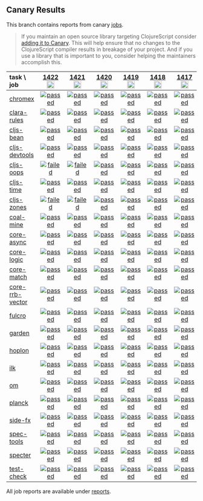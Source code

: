 ## Canary Results

This branch contains reports from canary [jobs](https://github.com/cljs-oss/canary/tree/jobs).

> If you maintain an open source library targeting ClojureScript consider [adding it to Canary](https://github.com/cljs-oss/canary/tree/master#how-to-participate). This will help ensure that no changes to the ClojureScript compiler results in breakage of your project. And if you use a library that is important to you, consider helping the maintainers accomplish this.

[//]: # (begin_overview_table)

| task \ job | <a href="reports/2020/05/30/job-001422-1.10.774-39709c96" title="job #1422&#xA;&#xA;job&#xA;&#xA;requested by BinaryAge Bot (@babot) on 2020-05-30T11:03:44Z">1422<br/><img width=20 height=20 src="https://avatars0.githubusercontent.com/u/1476765?v=4&s=60"></a> | <a href="reports/2020/05/29/job-001421-1.10.773-790bcbf5" title="job #1421&#xA;&#xA;job&#xA;&#xA;requested by BinaryAge Bot (@babot) on 2020-05-29T11:03:45Z">1421<br/><img width=20 height=20 src="https://avatars0.githubusercontent.com/u/1476765?v=4&s=60"></a> | <a href="reports/2020/05/28/job-001420-1.10.773-790bcbf5" title="job #1420&#xA;&#xA;job&#xA;&#xA;requested by BinaryAge Bot (@babot) on 2020-05-28T11:04:14Z">1420<br/><img width=20 height=20 src="https://avatars0.githubusercontent.com/u/1476765?v=4&s=60"></a> | <a href="reports/2020/05/27/job-001419-1.10.773-790bcbf5" title="job #1419&#xA;&#xA;job&#xA;&#xA;requested by BinaryAge Bot (@babot) on 2020-05-27T11:04:33Z">1419<br/><img width=20 height=20 src="https://avatars0.githubusercontent.com/u/1476765?v=4&s=60"></a> | <a href="reports/2020/05/26/job-001418-1.10.771-1084cca7" title="job #1418&#xA;&#xA;job&#xA;&#xA;requested by BinaryAge Bot (@babot) on 2020-05-26T11:04:29Z">1418<br/><img width=20 height=20 src="https://avatars0.githubusercontent.com/u/1476765?v=4&s=60"></a> | <a href="reports/2020/05/25/job-001417-1.10.771-1084cca7" title="job #1417&#xA;&#xA;job&#xA;&#xA;requested by BinaryAge Bot (@babot) on 2020-05-25T11:04:41Z">1417<br/><img width=20 height=20 src="https://avatars0.githubusercontent.com/u/1476765?v=4&s=60"></a> | <a href="reports/2020/05/24/job-001416-1.10.771-1084cca7" title="job #1416&#xA;&#xA;job&#xA;&#xA;requested by BinaryAge Bot (@babot) on 2020-05-24T11:04:20Z">1416<br/><img width=20 height=20 src="https://avatars0.githubusercontent.com/u/1476765?v=4&s=60"></a> | <a href="reports/2020/05/23/job-001415-1.10.771-1084cca7" title="job #1415&#xA;&#xA;job&#xA;&#xA;requested by BinaryAge Bot (@babot) on 2020-05-23T11:04:13Z">1415<br/><img width=20 height=20 src="https://avatars0.githubusercontent.com/u/1476765?v=4&s=60"></a> | <a href="reports/2020/05/22/job-001414-1.10.770-5b1bdbae" title="job #1414&#xA;&#xA;job&#xA;&#xA;requested by BinaryAge Bot (@babot) on 2020-05-22T11:02:27Z">1414<br/><img width=20 height=20 src="https://avatars0.githubusercontent.com/u/1476765?v=4&s=60"></a> | <a href="reports/2020/05/21/job-001413-1.10.770-5b1bdbae" title="job #1413&#xA;&#xA;job&#xA;&#xA;requested by BinaryAge Bot (@babot) on 2020-05-21T11:02:37Z">1413<br/><img width=20 height=20 src="https://avatars0.githubusercontent.com/u/1476765?v=4&s=60"></a> |
| :--- | :---: | :---: | :---: | :---: | :---: | :---: | :---: | :---: | :---: | :---: |
| [chromex](https://github.com/binaryage/chromex) | <a href="reports/2020/05/30/job-001422-1.10.774-39709c96#-chromex"><img title="passed" src="http://box.binaryage.com/s-passed.svg"><a> | <a href="reports/2020/05/29/job-001421-1.10.773-790bcbf5#-chromex"><img title="passed" src="http://box.binaryage.com/s-passed.svg"><a> | <a href="reports/2020/05/28/job-001420-1.10.773-790bcbf5#-chromex"><img title="passed" src="http://box.binaryage.com/s-passed.svg"><a> | <a href="reports/2020/05/27/job-001419-1.10.773-790bcbf5#-chromex"><img title="passed" src="http://box.binaryage.com/s-passed.svg"><a> | <a href="reports/2020/05/26/job-001418-1.10.771-1084cca7#-chromex"><img title="passed" src="http://box.binaryage.com/s-passed.svg"><a> | <a href="reports/2020/05/25/job-001417-1.10.771-1084cca7#-chromex"><img title="passed" src="http://box.binaryage.com/s-passed.svg"><a> | <a href="reports/2020/05/24/job-001416-1.10.771-1084cca7#-chromex"><img title="passed" src="http://box.binaryage.com/s-passed.svg"><a> | <a href="reports/2020/05/23/job-001415-1.10.771-1084cca7#-chromex"><img title="passed" src="http://box.binaryage.com/s-passed.svg"><a> | <a href="reports/2020/05/22/job-001414-1.10.770-5b1bdbae#-chromex"><img title="passed" src="http://box.binaryage.com/s-passed.svg"><a> | <a href="reports/2020/05/21/job-001413-1.10.770-5b1bdbae#-chromex"><img title="passed" src="http://box.binaryage.com/s-passed.svg"><a> |
| [clara-rules](https://github.com/cerner/clara-rules) | <a href="reports/2020/05/30/job-001422-1.10.774-39709c96#-clara-rules"><img title="passed" src="http://box.binaryage.com/s-passed.svg"><a> | <a href="reports/2020/05/29/job-001421-1.10.773-790bcbf5#-clara-rules"><img title="passed" src="http://box.binaryage.com/s-passed.svg"><a> | <a href="reports/2020/05/28/job-001420-1.10.773-790bcbf5#-clara-rules"><img title="passed" src="http://box.binaryage.com/s-passed.svg"><a> | <a href="reports/2020/05/27/job-001419-1.10.773-790bcbf5#-clara-rules"><img title="passed" src="http://box.binaryage.com/s-passed.svg"><a> | <a href="reports/2020/05/26/job-001418-1.10.771-1084cca7#-clara-rules"><img title="passed" src="http://box.binaryage.com/s-passed.svg"><a> | <a href="reports/2020/05/25/job-001417-1.10.771-1084cca7#-clara-rules"><img title="passed" src="http://box.binaryage.com/s-passed.svg"><a> | <a href="reports/2020/05/24/job-001416-1.10.771-1084cca7#-clara-rules"><img title="passed" src="http://box.binaryage.com/s-passed.svg"><a> | <a href="reports/2020/05/23/job-001415-1.10.771-1084cca7#-clara-rules"><img title="passed" src="http://box.binaryage.com/s-passed.svg"><a> | <a href="reports/2020/05/22/job-001414-1.10.770-5b1bdbae#-clara-rules"><img title="passed" src="http://box.binaryage.com/s-passed.svg"><a> | <a href="reports/2020/05/21/job-001413-1.10.770-5b1bdbae#-clara-rules"><img title="passed" src="http://box.binaryage.com/s-passed.svg"><a> |
| [cljs-bean](https://github.com/mfikes/cljs-bean) | <a href="reports/2020/05/30/job-001422-1.10.774-39709c96#-cljs-bean"><img title="passed" src="http://box.binaryage.com/s-passed.svg"><a> | <a href="reports/2020/05/29/job-001421-1.10.773-790bcbf5#-cljs-bean"><img title="passed" src="http://box.binaryage.com/s-passed.svg"><a> | <a href="reports/2020/05/28/job-001420-1.10.773-790bcbf5#-cljs-bean"><img title="passed" src="http://box.binaryage.com/s-passed.svg"><a> | <a href="reports/2020/05/27/job-001419-1.10.773-790bcbf5#-cljs-bean"><img title="passed" src="http://box.binaryage.com/s-passed.svg"><a> | <a href="reports/2020/05/26/job-001418-1.10.771-1084cca7#-cljs-bean"><img title="passed" src="http://box.binaryage.com/s-passed.svg"><a> | <a href="reports/2020/05/25/job-001417-1.10.771-1084cca7#-cljs-bean"><img title="passed" src="http://box.binaryage.com/s-passed.svg"><a> | <a href="reports/2020/05/24/job-001416-1.10.771-1084cca7#-cljs-bean"><img title="passed" src="http://box.binaryage.com/s-passed.svg"><a> | <a href="reports/2020/05/23/job-001415-1.10.771-1084cca7#-cljs-bean"><img title="passed" src="http://box.binaryage.com/s-passed.svg"><a> | <a href="reports/2020/05/22/job-001414-1.10.770-5b1bdbae#-cljs-bean"><img title="passed" src="http://box.binaryage.com/s-passed.svg"><a> | <a href="reports/2020/05/21/job-001413-1.10.770-5b1bdbae#-cljs-bean"><img title="passed" src="http://box.binaryage.com/s-passed.svg"><a> |
| [cljs-devtools](https://github.com/binaryage/cljs-devtools) | <a href="reports/2020/05/30/job-001422-1.10.774-39709c96#-cljs-devtools"><img title="passed" src="http://box.binaryage.com/s-passed.svg"><a> | <a href="reports/2020/05/29/job-001421-1.10.773-790bcbf5#-cljs-devtools"><img title="passed" src="http://box.binaryage.com/s-passed.svg"><a> | <a href="reports/2020/05/28/job-001420-1.10.773-790bcbf5#-cljs-devtools"><img title="passed" src="http://box.binaryage.com/s-passed.svg"><a> | <a href="reports/2020/05/27/job-001419-1.10.773-790bcbf5#-cljs-devtools"><img title="passed" src="http://box.binaryage.com/s-passed.svg"><a> | <a href="reports/2020/05/26/job-001418-1.10.771-1084cca7#-cljs-devtools"><img title="passed" src="http://box.binaryage.com/s-passed.svg"><a> | <a href="reports/2020/05/25/job-001417-1.10.771-1084cca7#-cljs-devtools"><img title="passed" src="http://box.binaryage.com/s-passed.svg"><a> | <a href="reports/2020/05/24/job-001416-1.10.771-1084cca7#-cljs-devtools"><img title="passed" src="http://box.binaryage.com/s-passed.svg"><a> | <a href="reports/2020/05/23/job-001415-1.10.771-1084cca7#-cljs-devtools"><img title="passed" src="http://box.binaryage.com/s-passed.svg"><a> | <a href="reports/2020/05/22/job-001414-1.10.770-5b1bdbae#-cljs-devtools"><img title="passed" src="http://box.binaryage.com/s-passed.svg"><a> | <a href="reports/2020/05/21/job-001413-1.10.770-5b1bdbae#-cljs-devtools"><img title="passed" src="http://box.binaryage.com/s-passed.svg"><a> |
| [cljs-oops](https://github.com/binaryage/cljs-oops) | <a href="reports/2020/05/30/job-001422-1.10.774-39709c96#-cljs-oops"><img title="failed" src="http://box.binaryage.com/s-failed.svg"><a> | <a href="reports/2020/05/29/job-001421-1.10.773-790bcbf5#-cljs-oops"><img title="failed" src="http://box.binaryage.com/s-failed.svg"><a> | <a href="reports/2020/05/28/job-001420-1.10.773-790bcbf5#-cljs-oops"><img title="passed" src="http://box.binaryage.com/s-passed.svg"><a> | <a href="reports/2020/05/27/job-001419-1.10.773-790bcbf5#-cljs-oops"><img title="passed" src="http://box.binaryage.com/s-passed.svg"><a> | <a href="reports/2020/05/26/job-001418-1.10.771-1084cca7#-cljs-oops"><img title="passed" src="http://box.binaryage.com/s-passed.svg"><a> | <a href="reports/2020/05/25/job-001417-1.10.771-1084cca7#-cljs-oops"><img title="passed" src="http://box.binaryage.com/s-passed.svg"><a> | <a href="reports/2020/05/24/job-001416-1.10.771-1084cca7#-cljs-oops"><img title="passed" src="http://box.binaryage.com/s-passed.svg"><a> | <a href="reports/2020/05/23/job-001415-1.10.771-1084cca7#-cljs-oops"><img title="passed" src="http://box.binaryage.com/s-passed.svg"><a> | <a href="reports/2020/05/22/job-001414-1.10.770-5b1bdbae#-cljs-oops"><img title="passed" src="http://box.binaryage.com/s-passed.svg"><a> | <a href="reports/2020/05/21/job-001413-1.10.770-5b1bdbae#-cljs-oops"><img title="passed" src="http://box.binaryage.com/s-passed.svg"><a> |
| [cljs-time](https://github.com/andrewmcveigh/cljs-time) | <a href="reports/2020/05/30/job-001422-1.10.774-39709c96#-cljs-time"><img title="passed" src="http://box.binaryage.com/s-passed.svg"><a> | <a href="reports/2020/05/29/job-001421-1.10.773-790bcbf5#-cljs-time"><img title="passed" src="http://box.binaryage.com/s-passed.svg"><a> | <a href="reports/2020/05/28/job-001420-1.10.773-790bcbf5#-cljs-time"><img title="passed" src="http://box.binaryage.com/s-passed.svg"><a> | <a href="reports/2020/05/27/job-001419-1.10.773-790bcbf5#-cljs-time"><img title="passed" src="http://box.binaryage.com/s-passed.svg"><a> | <a href="reports/2020/05/26/job-001418-1.10.771-1084cca7#-cljs-time"><img title="passed" src="http://box.binaryage.com/s-passed.svg"><a> | <a href="reports/2020/05/25/job-001417-1.10.771-1084cca7#-cljs-time"><img title="passed" src="http://box.binaryage.com/s-passed.svg"><a> | <a href="reports/2020/05/24/job-001416-1.10.771-1084cca7#-cljs-time"><img title="passed" src="http://box.binaryage.com/s-passed.svg"><a> | <a href="reports/2020/05/23/job-001415-1.10.771-1084cca7#-cljs-time"><img title="passed" src="http://box.binaryage.com/s-passed.svg"><a> | <a href="reports/2020/05/22/job-001414-1.10.770-5b1bdbae#-cljs-time"><img title="passed" src="http://box.binaryage.com/s-passed.svg"><a> | <a href="reports/2020/05/21/job-001413-1.10.770-5b1bdbae#-cljs-time"><img title="passed" src="http://box.binaryage.com/s-passed.svg"><a> |
| [cljs-zones](https://github.com/binaryage/cljs-zones) | <a href="reports/2020/05/30/job-001422-1.10.774-39709c96#-cljs-zones"><img title="failed" src="http://box.binaryage.com/s-failed.svg"><a> | <a href="reports/2020/05/29/job-001421-1.10.773-790bcbf5#-cljs-zones"><img title="failed" src="http://box.binaryage.com/s-failed.svg"><a> | <a href="reports/2020/05/28/job-001420-1.10.773-790bcbf5#-cljs-zones"><img title="passed" src="http://box.binaryage.com/s-passed.svg"><a> | <a href="reports/2020/05/27/job-001419-1.10.773-790bcbf5#-cljs-zones"><img title="passed" src="http://box.binaryage.com/s-passed.svg"><a> | <a href="reports/2020/05/26/job-001418-1.10.771-1084cca7#-cljs-zones"><img title="passed" src="http://box.binaryage.com/s-passed.svg"><a> | <a href="reports/2020/05/25/job-001417-1.10.771-1084cca7#-cljs-zones"><img title="passed" src="http://box.binaryage.com/s-passed.svg"><a> | <a href="reports/2020/05/24/job-001416-1.10.771-1084cca7#-cljs-zones"><img title="passed" src="http://box.binaryage.com/s-passed.svg"><a> | <a href="reports/2020/05/23/job-001415-1.10.771-1084cca7#-cljs-zones"><img title="passed" src="http://box.binaryage.com/s-passed.svg"><a> | <a href="reports/2020/05/22/job-001414-1.10.770-5b1bdbae#-cljs-zones"><img title="passed" src="http://box.binaryage.com/s-passed.svg"><a> | <a href="reports/2020/05/21/job-001413-1.10.770-5b1bdbae#-cljs-zones"><img title="passed" src="http://box.binaryage.com/s-passed.svg"><a> |
| [coal-mine](https://github.com/mfikes/coal-mine) | <a href="reports/2020/05/30/job-001422-1.10.774-39709c96#-coal-mine"><img title="passed" src="http://box.binaryage.com/s-passed.svg"><a> | <a href="reports/2020/05/29/job-001421-1.10.773-790bcbf5#-coal-mine"><img title="passed" src="http://box.binaryage.com/s-passed.svg"><a> | <a href="reports/2020/05/28/job-001420-1.10.773-790bcbf5#-coal-mine"><img title="passed" src="http://box.binaryage.com/s-passed.svg"><a> | <a href="reports/2020/05/27/job-001419-1.10.773-790bcbf5#-coal-mine"><img title="passed" src="http://box.binaryage.com/s-passed.svg"><a> | <a href="reports/2020/05/26/job-001418-1.10.771-1084cca7#-coal-mine"><img title="passed" src="http://box.binaryage.com/s-passed.svg"><a> | <a href="reports/2020/05/25/job-001417-1.10.771-1084cca7#-coal-mine"><img title="passed" src="http://box.binaryage.com/s-passed.svg"><a> | <a href="reports/2020/05/24/job-001416-1.10.771-1084cca7#-coal-mine"><img title="passed" src="http://box.binaryage.com/s-passed.svg"><a> | <a href="reports/2020/05/23/job-001415-1.10.771-1084cca7#-coal-mine"><img title="passed" src="http://box.binaryage.com/s-passed.svg"><a> | <a href="reports/2020/05/22/job-001414-1.10.770-5b1bdbae#-coal-mine"><img title="passed" src="http://box.binaryage.com/s-passed.svg"><a> | <a href="reports/2020/05/21/job-001413-1.10.770-5b1bdbae#-coal-mine"><img title="passed" src="http://box.binaryage.com/s-passed.svg"><a> |
| [core-async](https://github.com/clojure/core.async) | <a href="reports/2020/05/30/job-001422-1.10.774-39709c96#-core-async"><img title="passed" src="http://box.binaryage.com/s-passed.svg"><a> | <a href="reports/2020/05/29/job-001421-1.10.773-790bcbf5#-core-async"><img title="passed" src="http://box.binaryage.com/s-passed.svg"><a> | <a href="reports/2020/05/28/job-001420-1.10.773-790bcbf5#-core-async"><img title="passed" src="http://box.binaryage.com/s-passed.svg"><a> | <a href="reports/2020/05/27/job-001419-1.10.773-790bcbf5#-core-async"><img title="passed" src="http://box.binaryage.com/s-passed.svg"><a> | <a href="reports/2020/05/26/job-001418-1.10.771-1084cca7#-core-async"><img title="passed" src="http://box.binaryage.com/s-passed.svg"><a> | <a href="reports/2020/05/25/job-001417-1.10.771-1084cca7#-core-async"><img title="passed" src="http://box.binaryage.com/s-passed.svg"><a> | <a href="reports/2020/05/24/job-001416-1.10.771-1084cca7#-core-async"><img title="passed" src="http://box.binaryage.com/s-passed.svg"><a> | <a href="reports/2020/05/23/job-001415-1.10.771-1084cca7#-core-async"><img title="passed" src="http://box.binaryage.com/s-passed.svg"><a> | <a href="reports/2020/05/22/job-001414-1.10.770-5b1bdbae#-core-async"><img title="passed" src="http://box.binaryage.com/s-passed.svg"><a> | <a href="reports/2020/05/21/job-001413-1.10.770-5b1bdbae#-core-async"><img title="passed" src="http://box.binaryage.com/s-passed.svg"><a> |
| [core-logic](https://github.com/clojure/core.logic) | <a href="reports/2020/05/30/job-001422-1.10.774-39709c96#-core-logic"><img title="passed" src="http://box.binaryage.com/s-passed.svg"><a> | <a href="reports/2020/05/29/job-001421-1.10.773-790bcbf5#-core-logic"><img title="passed" src="http://box.binaryage.com/s-passed.svg"><a> | <a href="reports/2020/05/28/job-001420-1.10.773-790bcbf5#-core-logic"><img title="passed" src="http://box.binaryage.com/s-passed.svg"><a> | <a href="reports/2020/05/27/job-001419-1.10.773-790bcbf5#-core-logic"><img title="passed" src="http://box.binaryage.com/s-passed.svg"><a> | <a href="reports/2020/05/26/job-001418-1.10.771-1084cca7#-core-logic"><img title="passed" src="http://box.binaryage.com/s-passed.svg"><a> | <a href="reports/2020/05/25/job-001417-1.10.771-1084cca7#-core-logic"><img title="passed" src="http://box.binaryage.com/s-passed.svg"><a> | <a href="reports/2020/05/24/job-001416-1.10.771-1084cca7#-core-logic"><img title="passed" src="http://box.binaryage.com/s-passed.svg"><a> | <a href="reports/2020/05/23/job-001415-1.10.771-1084cca7#-core-logic"><img title="passed" src="http://box.binaryage.com/s-passed.svg"><a> | <a href="reports/2020/05/22/job-001414-1.10.770-5b1bdbae#-core-logic"><img title="passed" src="http://box.binaryage.com/s-passed.svg"><a> | <a href="reports/2020/05/21/job-001413-1.10.770-5b1bdbae#-core-logic"><img title="passed" src="http://box.binaryage.com/s-passed.svg"><a> |
| [core-match](https://github.com/clojure/core.match) | <a href="reports/2020/05/30/job-001422-1.10.774-39709c96#-core-match"><img title="passed" src="http://box.binaryage.com/s-passed.svg"><a> | <a href="reports/2020/05/29/job-001421-1.10.773-790bcbf5#-core-match"><img title="passed" src="http://box.binaryage.com/s-passed.svg"><a> | <a href="reports/2020/05/28/job-001420-1.10.773-790bcbf5#-core-match"><img title="passed" src="http://box.binaryage.com/s-passed.svg"><a> | <a href="reports/2020/05/27/job-001419-1.10.773-790bcbf5#-core-match"><img title="passed" src="http://box.binaryage.com/s-passed.svg"><a> | <a href="reports/2020/05/26/job-001418-1.10.771-1084cca7#-core-match"><img title="passed" src="http://box.binaryage.com/s-passed.svg"><a> | <a href="reports/2020/05/25/job-001417-1.10.771-1084cca7#-core-match"><img title="passed" src="http://box.binaryage.com/s-passed.svg"><a> | <a href="reports/2020/05/24/job-001416-1.10.771-1084cca7#-core-match"><img title="passed" src="http://box.binaryage.com/s-passed.svg"><a> | <a href="reports/2020/05/23/job-001415-1.10.771-1084cca7#-core-match"><img title="passed" src="http://box.binaryage.com/s-passed.svg"><a> | <a href="reports/2020/05/22/job-001414-1.10.770-5b1bdbae#-core-match"><img title="passed" src="http://box.binaryage.com/s-passed.svg"><a> | <a href="reports/2020/05/21/job-001413-1.10.770-5b1bdbae#-core-match"><img title="passed" src="http://box.binaryage.com/s-passed.svg"><a> |
| [core-rrb-vector](https://github.com/clojure/core.rrb-vector) | <a href="reports/2020/05/30/job-001422-1.10.774-39709c96#-core-rrb-vector"><img title="passed" src="http://box.binaryage.com/s-passed.svg"><a> | <a href="reports/2020/05/29/job-001421-1.10.773-790bcbf5#-core-rrb-vector"><img title="passed" src="http://box.binaryage.com/s-passed.svg"><a> | <a href="reports/2020/05/28/job-001420-1.10.773-790bcbf5#-core-rrb-vector"><img title="passed" src="http://box.binaryage.com/s-passed.svg"><a> | <a href="reports/2020/05/27/job-001419-1.10.773-790bcbf5#-core-rrb-vector"><img title="passed" src="http://box.binaryage.com/s-passed.svg"><a> | <a href="reports/2020/05/26/job-001418-1.10.771-1084cca7#-core-rrb-vector"><img title="passed" src="http://box.binaryage.com/s-passed.svg"><a> | <a href="reports/2020/05/25/job-001417-1.10.771-1084cca7#-core-rrb-vector"><img title="passed" src="http://box.binaryage.com/s-passed.svg"><a> | <a href="reports/2020/05/24/job-001416-1.10.771-1084cca7#-core-rrb-vector"><img title="passed" src="http://box.binaryage.com/s-passed.svg"><a> | <a href="reports/2020/05/23/job-001415-1.10.771-1084cca7#-core-rrb-vector"><img title="passed" src="http://box.binaryage.com/s-passed.svg"><a> | <a href="reports/2020/05/22/job-001414-1.10.770-5b1bdbae#-core-rrb-vector"><img title="passed" src="http://box.binaryage.com/s-passed.svg"><a> | <a href="reports/2020/05/21/job-001413-1.10.770-5b1bdbae#-core-rrb-vector"><img title="passed" src="http://box.binaryage.com/s-passed.svg"><a> |
| [fulcro](https://github.com/fulcrologic/fulcro) | <a href="reports/2020/05/30/job-001422-1.10.774-39709c96#-fulcro"><img title="passed" src="http://box.binaryage.com/s-passed.svg"><a> | <a href="reports/2020/05/29/job-001421-1.10.773-790bcbf5#-fulcro"><img title="passed" src="http://box.binaryage.com/s-passed.svg"><a> | <a href="reports/2020/05/28/job-001420-1.10.773-790bcbf5#-fulcro"><img title="passed" src="http://box.binaryage.com/s-passed.svg"><a> | <a href="reports/2020/05/27/job-001419-1.10.773-790bcbf5#-fulcro"><img title="passed" src="http://box.binaryage.com/s-passed.svg"><a> | <a href="reports/2020/05/26/job-001418-1.10.771-1084cca7#-fulcro"><img title="passed" src="http://box.binaryage.com/s-passed.svg"><a> | <a href="reports/2020/05/25/job-001417-1.10.771-1084cca7#-fulcro"><img title="passed" src="http://box.binaryage.com/s-passed.svg"><a> | <a href="reports/2020/05/24/job-001416-1.10.771-1084cca7#-fulcro"><img title="passed" src="http://box.binaryage.com/s-passed.svg"><a> | <a href="reports/2020/05/23/job-001415-1.10.771-1084cca7#-fulcro"><img title="passed" src="http://box.binaryage.com/s-passed.svg"><a> | <a href="reports/2020/05/22/job-001414-1.10.770-5b1bdbae#-fulcro"><img title="passed" src="http://box.binaryage.com/s-passed.svg"><a> | <a href="reports/2020/05/21/job-001413-1.10.770-5b1bdbae#-fulcro"><img title="passed" src="http://box.binaryage.com/s-passed.svg"><a> |
| [garden](https://github.com/noprompt/garden) | <a href="reports/2020/05/30/job-001422-1.10.774-39709c96#-garden"><img title="passed" src="http://box.binaryage.com/s-passed.svg"><a> | <a href="reports/2020/05/29/job-001421-1.10.773-790bcbf5#-garden"><img title="passed" src="http://box.binaryage.com/s-passed.svg"><a> | <a href="reports/2020/05/28/job-001420-1.10.773-790bcbf5#-garden"><img title="passed" src="http://box.binaryage.com/s-passed.svg"><a> | <a href="reports/2020/05/27/job-001419-1.10.773-790bcbf5#-garden"><img title="passed" src="http://box.binaryage.com/s-passed.svg"><a> | <a href="reports/2020/05/26/job-001418-1.10.771-1084cca7#-garden"><img title="passed" src="http://box.binaryage.com/s-passed.svg"><a> | <a href="reports/2020/05/25/job-001417-1.10.771-1084cca7#-garden"><img title="passed" src="http://box.binaryage.com/s-passed.svg"><a> | <a href="reports/2020/05/24/job-001416-1.10.771-1084cca7#-garden"><img title="passed" src="http://box.binaryage.com/s-passed.svg"><a> | <a href="reports/2020/05/23/job-001415-1.10.771-1084cca7#-garden"><img title="passed" src="http://box.binaryage.com/s-passed.svg"><a> | <a href="reports/2020/05/22/job-001414-1.10.770-5b1bdbae#-garden"><img title="passed" src="http://box.binaryage.com/s-passed.svg"><a> | <a href="reports/2020/05/21/job-001413-1.10.770-5b1bdbae#-garden"><img title="passed" src="http://box.binaryage.com/s-passed.svg"><a> |
| [hoplon](https://github.com/hoplon/hoplon) | <a href="reports/2020/05/30/job-001422-1.10.774-39709c96#-hoplon"><img title="passed" src="http://box.binaryage.com/s-passed.svg"><a> | <a href="reports/2020/05/29/job-001421-1.10.773-790bcbf5#-hoplon"><img title="passed" src="http://box.binaryage.com/s-passed.svg"><a> | <a href="reports/2020/05/28/job-001420-1.10.773-790bcbf5#-hoplon"><img title="passed" src="http://box.binaryage.com/s-passed.svg"><a> | <a href="reports/2020/05/27/job-001419-1.10.773-790bcbf5#-hoplon"><img title="passed" src="http://box.binaryage.com/s-passed.svg"><a> | <a href="reports/2020/05/26/job-001418-1.10.771-1084cca7#-hoplon"><img title="passed" src="http://box.binaryage.com/s-passed.svg"><a> | <a href="reports/2020/05/25/job-001417-1.10.771-1084cca7#-hoplon"><img title="passed" src="http://box.binaryage.com/s-passed.svg"><a> | <a href="reports/2020/05/24/job-001416-1.10.771-1084cca7#-hoplon"><img title="passed" src="http://box.binaryage.com/s-passed.svg"><a> | <a href="reports/2020/05/23/job-001415-1.10.771-1084cca7#-hoplon"><img title="passed" src="http://box.binaryage.com/s-passed.svg"><a> | <a href="reports/2020/05/22/job-001414-1.10.770-5b1bdbae#-hoplon"><img title="passed" src="http://box.binaryage.com/s-passed.svg"><a> | <a href="reports/2020/05/21/job-001413-1.10.770-5b1bdbae#-hoplon"><img title="passed" src="http://box.binaryage.com/s-passed.svg"><a> |
| [ilk](https://github.com/mfikes/ilk) | <a href="reports/2020/05/30/job-001422-1.10.774-39709c96#-ilk"><img title="passed" src="http://box.binaryage.com/s-passed.svg"><a> | <a href="reports/2020/05/29/job-001421-1.10.773-790bcbf5#-ilk"><img title="passed" src="http://box.binaryage.com/s-passed.svg"><a> | <a href="reports/2020/05/28/job-001420-1.10.773-790bcbf5#-ilk"><img title="passed" src="http://box.binaryage.com/s-passed.svg"><a> | <a href="reports/2020/05/27/job-001419-1.10.773-790bcbf5#-ilk"><img title="passed" src="http://box.binaryage.com/s-passed.svg"><a> | <a href="reports/2020/05/26/job-001418-1.10.771-1084cca7#-ilk"><img title="passed" src="http://box.binaryage.com/s-passed.svg"><a> | <a href="reports/2020/05/25/job-001417-1.10.771-1084cca7#-ilk"><img title="passed" src="http://box.binaryage.com/s-passed.svg"><a> | <a href="reports/2020/05/24/job-001416-1.10.771-1084cca7#-ilk"><img title="passed" src="http://box.binaryage.com/s-passed.svg"><a> | <a href="reports/2020/05/23/job-001415-1.10.771-1084cca7#-ilk"><img title="passed" src="http://box.binaryage.com/s-passed.svg"><a> | <a href="reports/2020/05/22/job-001414-1.10.770-5b1bdbae#-ilk"><img title="passed" src="http://box.binaryage.com/s-passed.svg"><a> | <a href="reports/2020/05/21/job-001413-1.10.770-5b1bdbae#-ilk"><img title="passed" src="http://box.binaryage.com/s-passed.svg"><a> |
| [om](https://github.com/omcljs/om) | <a href="reports/2020/05/30/job-001422-1.10.774-39709c96#-om"><img title="passed" src="http://box.binaryage.com/s-passed.svg"><a> | <a href="reports/2020/05/29/job-001421-1.10.773-790bcbf5#-om"><img title="passed" src="http://box.binaryage.com/s-passed.svg"><a> | <a href="reports/2020/05/28/job-001420-1.10.773-790bcbf5#-om"><img title="passed" src="http://box.binaryage.com/s-passed.svg"><a> | <a href="reports/2020/05/27/job-001419-1.10.773-790bcbf5#-om"><img title="passed" src="http://box.binaryage.com/s-passed.svg"><a> | <a href="reports/2020/05/26/job-001418-1.10.771-1084cca7#-om"><img title="passed" src="http://box.binaryage.com/s-passed.svg"><a> | <a href="reports/2020/05/25/job-001417-1.10.771-1084cca7#-om"><img title="passed" src="http://box.binaryage.com/s-passed.svg"><a> | <a href="reports/2020/05/24/job-001416-1.10.771-1084cca7#-om"><img title="passed" src="http://box.binaryage.com/s-passed.svg"><a> | <a href="reports/2020/05/23/job-001415-1.10.771-1084cca7#-om"><img title="passed" src="http://box.binaryage.com/s-passed.svg"><a> | <a href="reports/2020/05/22/job-001414-1.10.770-5b1bdbae#-om"><img title="passed" src="http://box.binaryage.com/s-passed.svg"><a> | <a href="reports/2020/05/21/job-001413-1.10.770-5b1bdbae#-om"><img title="passed" src="http://box.binaryage.com/s-passed.svg"><a> |
| [planck](https://github.com/planck-repl/planck) | <a href="reports/2020/05/30/job-001422-1.10.774-39709c96#-planck"><img title="passed" src="http://box.binaryage.com/s-passed.svg"><a> | <a href="reports/2020/05/29/job-001421-1.10.773-790bcbf5#-planck"><img title="passed" src="http://box.binaryage.com/s-passed.svg"><a> | <a href="reports/2020/05/28/job-001420-1.10.773-790bcbf5#-planck"><img title="passed" src="http://box.binaryage.com/s-passed.svg"><a> | <a href="reports/2020/05/27/job-001419-1.10.773-790bcbf5#-planck"><img title="passed" src="http://box.binaryage.com/s-passed.svg"><a> | <a href="reports/2020/05/26/job-001418-1.10.771-1084cca7#-planck"><img title="passed" src="http://box.binaryage.com/s-passed.svg"><a> | <a href="reports/2020/05/25/job-001417-1.10.771-1084cca7#-planck"><img title="passed" src="http://box.binaryage.com/s-passed.svg"><a> | <a href="reports/2020/05/24/job-001416-1.10.771-1084cca7#-planck"><img title="passed" src="http://box.binaryage.com/s-passed.svg"><a> | <a href="reports/2020/05/23/job-001415-1.10.771-1084cca7#-planck"><img title="passed" src="http://box.binaryage.com/s-passed.svg"><a> | <a href="reports/2020/05/22/job-001414-1.10.770-5b1bdbae#-planck"><img title="passed" src="http://box.binaryage.com/s-passed.svg"><a> | <a href="reports/2020/05/21/job-001413-1.10.770-5b1bdbae#-planck"><img title="passed" src="http://box.binaryage.com/s-passed.svg"><a> |
| [side-fx](https://github.com/cljsrn/side-fx) | <a href="reports/2020/05/30/job-001422-1.10.774-39709c96#-side-fx"><img title="passed" src="http://box.binaryage.com/s-passed.svg"><a> | <a href="reports/2020/05/29/job-001421-1.10.773-790bcbf5#-side-fx"><img title="passed" src="http://box.binaryage.com/s-passed.svg"><a> | <a href="reports/2020/05/28/job-001420-1.10.773-790bcbf5#-side-fx"><img title="passed" src="http://box.binaryage.com/s-passed.svg"><a> | <a href="reports/2020/05/27/job-001419-1.10.773-790bcbf5#-side-fx"><img title="passed" src="http://box.binaryage.com/s-passed.svg"><a> | <a href="reports/2020/05/26/job-001418-1.10.771-1084cca7#-side-fx"><img title="passed" src="http://box.binaryage.com/s-passed.svg"><a> | <a href="reports/2020/05/25/job-001417-1.10.771-1084cca7#-side-fx"><img title="passed" src="http://box.binaryage.com/s-passed.svg"><a> | <a href="reports/2020/05/24/job-001416-1.10.771-1084cca7#-side-fx"><img title="passed" src="http://box.binaryage.com/s-passed.svg"><a> | <a href="reports/2020/05/23/job-001415-1.10.771-1084cca7#-side-fx"><img title="passed" src="http://box.binaryage.com/s-passed.svg"><a> | <a href="reports/2020/05/22/job-001414-1.10.770-5b1bdbae#-side-fx"><img title="passed" src="http://box.binaryage.com/s-passed.svg"><a> | <a href="reports/2020/05/21/job-001413-1.10.770-5b1bdbae#-side-fx"><img title="passed" src="http://box.binaryage.com/s-passed.svg"><a> |
| [spec-tools](https://github.com/metosin/spec-tools) | <a href="reports/2020/05/30/job-001422-1.10.774-39709c96#-spec-tools"><img title="passed" src="http://box.binaryage.com/s-passed.svg"><a> | <a href="reports/2020/05/29/job-001421-1.10.773-790bcbf5#-spec-tools"><img title="passed" src="http://box.binaryage.com/s-passed.svg"><a> | <a href="reports/2020/05/28/job-001420-1.10.773-790bcbf5#-spec-tools"><img title="passed" src="http://box.binaryage.com/s-passed.svg"><a> | <a href="reports/2020/05/27/job-001419-1.10.773-790bcbf5#-spec-tools"><img title="passed" src="http://box.binaryage.com/s-passed.svg"><a> | <a href="reports/2020/05/26/job-001418-1.10.771-1084cca7#-spec-tools"><img title="passed" src="http://box.binaryage.com/s-passed.svg"><a> | <a href="reports/2020/05/25/job-001417-1.10.771-1084cca7#-spec-tools"><img title="passed" src="http://box.binaryage.com/s-passed.svg"><a> | <a href="reports/2020/05/24/job-001416-1.10.771-1084cca7#-spec-tools"><img title="passed" src="http://box.binaryage.com/s-passed.svg"><a> | <a href="reports/2020/05/23/job-001415-1.10.771-1084cca7#-spec-tools"><img title="passed" src="http://box.binaryage.com/s-passed.svg"><a> | <a href="reports/2020/05/22/job-001414-1.10.770-5b1bdbae#-spec-tools"><img title="passed" src="http://box.binaryage.com/s-passed.svg"><a> | <a href="reports/2020/05/21/job-001413-1.10.770-5b1bdbae#-spec-tools"><img title="passed" src="http://box.binaryage.com/s-passed.svg"><a> |
| [specter](https://github.com/nathanmarz/specter) | <a href="reports/2020/05/30/job-001422-1.10.774-39709c96#-specter"><img title="passed" src="http://box.binaryage.com/s-passed.svg"><a> | <a href="reports/2020/05/29/job-001421-1.10.773-790bcbf5#-specter"><img title="passed" src="http://box.binaryage.com/s-passed.svg"><a> | <a href="reports/2020/05/28/job-001420-1.10.773-790bcbf5#-specter"><img title="passed" src="http://box.binaryage.com/s-passed.svg"><a> | <a href="reports/2020/05/27/job-001419-1.10.773-790bcbf5#-specter"><img title="passed" src="http://box.binaryage.com/s-passed.svg"><a> | <a href="reports/2020/05/26/job-001418-1.10.771-1084cca7#-specter"><img title="passed" src="http://box.binaryage.com/s-passed.svg"><a> | <a href="reports/2020/05/25/job-001417-1.10.771-1084cca7#-specter"><img title="passed" src="http://box.binaryage.com/s-passed.svg"><a> | <a href="reports/2020/05/24/job-001416-1.10.771-1084cca7#-specter"><img title="passed" src="http://box.binaryage.com/s-passed.svg"><a> | <a href="reports/2020/05/23/job-001415-1.10.771-1084cca7#-specter"><img title="passed" src="http://box.binaryage.com/s-passed.svg"><a> | <a href="reports/2020/05/22/job-001414-1.10.770-5b1bdbae#-specter"><img title="passed" src="http://box.binaryage.com/s-passed.svg"><a> | <a href="reports/2020/05/21/job-001413-1.10.770-5b1bdbae#-specter"><img title="passed" src="http://box.binaryage.com/s-passed.svg"><a> |
| [test-check](https://github.com/clojure/test.check) | <a href="reports/2020/05/30/job-001422-1.10.774-39709c96#-test-check"><img title="passed" src="http://box.binaryage.com/s-passed.svg"><a> | <a href="reports/2020/05/29/job-001421-1.10.773-790bcbf5#-test-check"><img title="passed" src="http://box.binaryage.com/s-passed.svg"><a> | <a href="reports/2020/05/28/job-001420-1.10.773-790bcbf5#-test-check"><img title="passed" src="http://box.binaryage.com/s-passed.svg"><a> | <a href="reports/2020/05/27/job-001419-1.10.773-790bcbf5#-test-check"><img title="passed" src="http://box.binaryage.com/s-passed.svg"><a> | <a href="reports/2020/05/26/job-001418-1.10.771-1084cca7#-test-check"><img title="passed" src="http://box.binaryage.com/s-passed.svg"><a> | <a href="reports/2020/05/25/job-001417-1.10.771-1084cca7#-test-check"><img title="passed" src="http://box.binaryage.com/s-passed.svg"><a> | <a href="reports/2020/05/24/job-001416-1.10.771-1084cca7#-test-check"><img title="passed" src="http://box.binaryage.com/s-passed.svg"><a> | <a href="reports/2020/05/23/job-001415-1.10.771-1084cca7#-test-check"><img title="passed" src="http://box.binaryage.com/s-passed.svg"><a> | <a href="reports/2020/05/22/job-001414-1.10.770-5b1bdbae#-test-check"><img title="passed" src="http://box.binaryage.com/s-passed.svg"><a> | <a href="reports/2020/05/21/job-001413-1.10.770-5b1bdbae#-test-check"><img title="passed" src="http://box.binaryage.com/s-passed.svg"><a> |

[//]: # (end_overview_table)

All job reports are available under [reports](reports).

